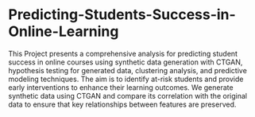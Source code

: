 # Predicting-Students-Success-in-Online-Learning
This Project presents a comprehensive analysis for predicting student success in online courses using synthetic data generation with CTGAN, hypothesis testing for generated data, clustering analysis, and predictive modeling techniques. The aim is to identify at-risk students and provide early interventions to enhance their learning outcomes. We generate synthetic data using CTGAN and compare its correlation with the original data to ensure that key relationships between features are preserved.
